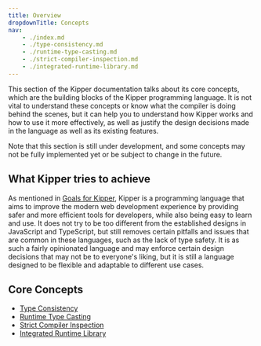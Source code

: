 ```yaml
---
title: Overview
dropdownTitle: Concepts
nav:
	- ./index.md
	- ./type-consistency.md
	- ./runtime-type-casting.md
	- ./strict-compiler-inspection.md
	- ./integrated-runtime-library.md
---
```


This section of the Kipper documentation talks about its core concepts, which are the building blocks of the Kipper
programming language.
It is not vital to understand these concepts or know what the compiler is doing behind the scenes, but it can help you
to understand how Kipper works and how to use it more effectively, as well as justify the design decisions made in the
language as well as its existing features.

Note that this section is still under development, and some concepts may not be fully implemented yet or be subject to
change in the future.

## What Kipper tries to achieve

As mentioned in [Goals for Kipper](../goals-and-roadmap.html), Kipper is a programming language that aims to improve the
modern web development experience by providing safer and more efficient tools for developers, while also being easy to
learn and use. It does not try to be too different from the established designs in JavaScript and TypeScript, but still
removes certain pitfalls and issues that are common in these languages, such as the lack of type safety. It is as such a
fairly opinionated language and may enforce certain design decisions that may not be to everyone's liking, but it is
still a language designed to be flexible and adaptable to different use cases.

## Core Concepts

- [Type Consistency](./type-consistency.html)
- [Runtime Type Casting](./runtime-type-casting.html)
- [Strict Compiler Inspection](./strict-compiler-inspection.html)
- [Integrated Runtime Library](./integrated-runtime-library.html)
